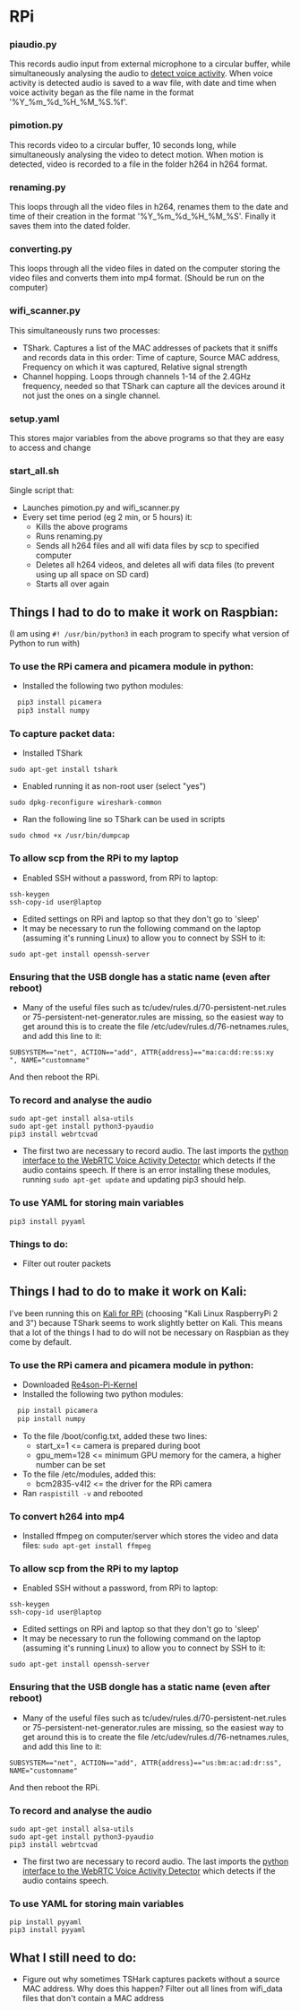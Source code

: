 # RPi

### piaudio.py
This records audio input from external microphone to a circular buffer, while simultaneously analysing the audio to [detect voice activity](https://github.com/wiseman/py-webrtcvad). When voice activity is detected audio is saved to a wav file, with date and time when voice activity began as the file name in the format '%Y_%m_%d_%H_%M_%S.%f'.

### pimotion.py
This records video to a circular buffer, 10 seconds long, while simultaneously analysing the video to detect motion. When motion is detected, video is recorded to a file in the folder h264 in h264 format.

### renaming.py
This loops through all the video files in h264, renames them to the date and time of their creation in the format '%Y_%m_%d_%H_%M_%S'. Finally it saves them into the dated folder.

### converting.py
This loops through all the video files in dated on the computer storing the video files and converts them into mp4 format. (Should be run on the computer)

### wifi_scanner.py
This simultaneously runs two processes:
- TShark. Captures a list of the MAC addresses of packets that it sniffs and records data in this order:
  Time of capture, Source MAC address, Frequency on which it was captured, Relative signal strength
- Channel hopping. Loops through channels 1-14 of the 2.4GHz frequency, needed so that TShark can capture all the devices around it not just the ones on a single channel.

### setup.yaml
This stores major variables from the above programs so that they are easy to access and change

### start_all.sh
Single script that:
- Launches pimotion.py and wifi_scanner.py
- Every set time period (eg 2 min, or 5 hours) it:
  - Kills the above programs
  - Runs renaming.py
  - Sends all h264 files and all wifi data files by scp to specified computer
  - Deletes all h264 videos, and deletes all wifi data files (to prevent using up all space on SD card)
  - Starts all over again
## Things I had to do to make it work on Raspbian:
(I am using ```#! /usr/bin/python3``` in each program to specify what version of Python to run with)
### To use the RPi camera and picamera module in python:
- Installed the following two python modules:
```python
  pip3 install picamera
  pip3 install numpy
 ```
 ### To capture packet data:
 - Installed TShark
 ```
 sudo apt-get install tshark
 ```
 - Enabled running it as non-root user (select "yes")
 ```
 sudo dpkg-reconfigure wireshark-common
 ```
 - Ran the following line so TShark can be used in scripts
```
sudo chmod +x /usr/bin/dumpcap
```

### To allow scp from the RPi to my laptop
- Enabled SSH without a password, from RPi to laptop:
```
ssh-keygen
ssh-copy-id user@laptop
```
- Edited settings on RPi and laptop so that they don't go to 'sleep'
- It may be necessary to run the following command on the laptop (assuming it's running Linux) to allow you to connect by SSH to it:
```
sudo apt-get install openssh-server
```

### Ensuring that the USB dongle has a static name (even after reboot)
- Many of the useful files such as tc/udev/rules.d/70-persistent-net.rules or 75-persistent-net-generator.rules are missing, so the easiest way to get around this is to create the file /etc/udev/rules.d/76-netnames.rules, and add this line to it:
```
SUBSYSTEM=="net", ACTION=="add", ATTR{address}=="ma:ca:dd:re:ss:xy
", NAME="customname"
```
And then reboot the RPi.
### To record and analyse the audio
```
sudo apt-get install alsa-utils
sudo apt-get install python3-pyaudio
pip3 install webrtcvad
```
- The first two are necessary to record audio. The last imports the [python interface to the WebRTC Voice Activity Detector](https://github.com/wiseman/py-webrtcvad) which detects if the audio contains speech. If there is an error installing these modules, running ```sudo apt-get update``` and updating pip3 should help.

### To use YAML for storing main variables
```
pip3 install pyyaml
```
### Things to do:
- Filter out router packets

## Things I had to do to make it work on Kali:
I've been running this on [Kali for RPi](https://www.offensive-security.com/kali-linux-arm-images/) (choosing "Kali Linux RaspberryPi 2 and 3") because TShark seems to work slightly better on Kali. This means that a lot of the things I had to do will not be necessary on Raspbian as they come by default.

### To use the RPi camera and picamera module in python:
- Downloaded [Re4son-Pi-Kernel](https://re4son-kernel.com/re4son-pi-kernel/)
- Installed the following two python modules:
```python
  pip install picamera
  pip install numpy
```
- To the file /boot/config.txt, added these two lines:
  - start_x=1 <= camera is prepared during boot
  - gpu_mem=128 <= minimum GPU memory for the camera, a higher number can be set
- To the file /etc/modules, added this:
  - bcm2835-v4l2 <= the driver for the RPi camera
- Ran ```raspistill -v``` and rebooted

### To convert h264 into mp4
- Installed ffmpeg on computer/server which stores the video and data files:
```sudo apt-get install ffmpeg```

### To allow scp from the RPi to my laptop
- Enabled SSH without a password, from RPi to laptop:
```
ssh-keygen
ssh-copy-id user@laptop
```
- Edited settings on RPi and laptop so that they don't go to 'sleep'
- It may be necessary to run the following command on the laptop (assuming it's running Linux) to allow you to connect by SSH to it:
```
sudo apt-get install openssh-server
```

### Ensuring that the USB dongle has a static name (even after reboot)
- Many of the useful files such as tc/udev/rules.d/70-persistent-net.rules or 75-persistent-net-generator.rules are missing, so the easiest way to get around this is to create the file /etc/udev/rules.d/76-netnames.rules, and add this line to it:
```
SUBSYSTEM=="net", ACTION=="add", ATTR{address}=="us:bm:ac:ad:dr:ss", NAME="customname"
```
And then reboot the RPi.

### To record and analyse the audio
```
sudo apt-get install alsa-utils
sudo apt-get install python3-pyaudio
pip3 install webrtcvad
```
- The first two are necessary to record audio. The last imports the [python interface to the WebRTC Voice Activity Detector](https://github.com/wiseman/py-webrtcvad) which detects if the audio contains speech.

### To use YAML for storing main variables
```
pip install pyyaml
pip3 install pyyaml
```

## What I still need to do:
- Figure out why sometimes TSHark captures packets without a source MAC address. Why does this happen? Filter out all lines from wifi_data files that don't contain a MAC address
